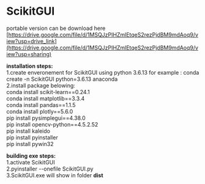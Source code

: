 # ScikitGUI

portable version can be download here [https://drive.google.com/file/d/1MSQJzPIHZmlEtqeS2rezPjdBM9mdAoq9/view?usp=drive_link](https://drive.google.com/file/d/1MSQJzPIHZmlEtqeS2rezPjdBM9mdAoq9/view?usp=sharing)

<b>installation steps:</b><br>
1.create enveronement for ScikitGUI using python 3.6.13 for example : conda create -n ScikitGUI python=3.6.13 anaconda<br>
2.install package belowing:<br>
  conda install scikit-learn==0.24.1<br>
  conda install matplotlib==3.3.4<br>
  conda install pandas==1.1.5<br>
  conda install plotly==5.6.0<br>
  pip install pysimplegui==4.38.0<br>
  pip install opencv-python==4.5.2.52<br>
  pip install kaleido<br>
  pip install pyinstaller<br>
  pip install pywin32<br>

<b>building exe steps:</b><br>
1.activate ScikitGUI<br>
2.pyinstaller --onefile ScikitGUI.py<br>
3.ScikitGUI.exe will show in folder <b>dist</b>
